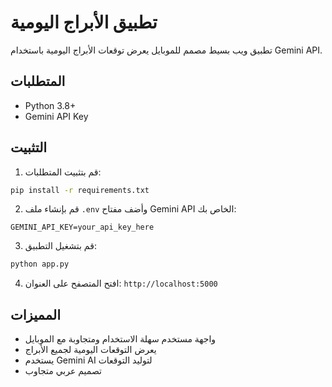 # تطبيق الأبراج اليومية

تطبيق ويب بسيط مصمم للموبايل يعرض توقعات الأبراج اليومية باستخدام Gemini API.

## المتطلبات

- Python 3.8+
- Gemini API Key

## التثبيت

1. قم بتثبيت المتطلبات:
```bash
pip install -r requirements.txt
```

2. قم بإنشاء ملف `.env` وأضف مفتاح Gemini API الخاص بك:
```
GEMINI_API_KEY=your_api_key_here
```

3. قم بتشغيل التطبيق:
```bash
python app.py
```

4. افتح المتصفح على العنوان: `http://localhost:5000`

## المميزات

- واجهة مستخدم سهلة الاستخدام ومتجاوبة مع الموبايل
- يعرض التوقعات اليومية لجميع الأبراج
- يستخدم Gemini AI لتوليد التوقعات
- تصميم عربي متجاوب
